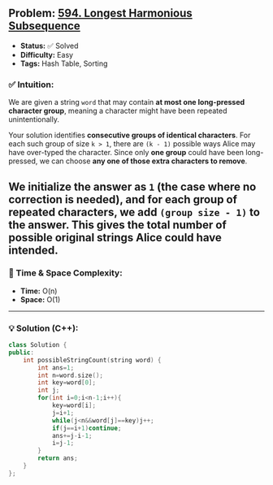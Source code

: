 ## Problem: [594. Longest Harmonious Subsequence](https://leetcode.com/problems/longest-harmonious-subsequence/)

- **Status:** ✅ Solved  
- **Difficulty:** Easy  
- **Tags:** Hash Table, Sorting 

### ✅ Intuition:
We are given a string `word` that may contain **at most one long-pressed character group**, meaning a character might have been repeated unintentionally.

Your solution identifies **consecutive groups of identical characters**. For each such group of size `k > 1`, there are `(k - 1)` possible ways Alice may have over-typed the character. Since only **one group** could have been long-pressed, we can choose **any one of those extra characters to remove**.

We initialize the answer as `1` (the case where no correction is needed), and for each group of repeated characters, we add `(group size - 1)` to the answer. This gives the total number of possible original strings Alice could have intended.
---

### 🧠 Time & Space Complexity:
- **Time:** O(n)  
- **Space:** O(1)

---

### 💡 Solution (C++):

```cpp
class Solution {
public:
    int possibleStringCount(string word) {
        int ans=1;
        int n=word.size();
        int key=word[0];
        int j;
        for(int i=0;i<n-1;i++){
            key=word[i];
            j=i+1;
            while(j<n&&word[j]==key)j++;
            if(j==i+1)continue;
            ans+=j-i-1;
            i=j-1;
        }
        return ans;
    }
};
```



